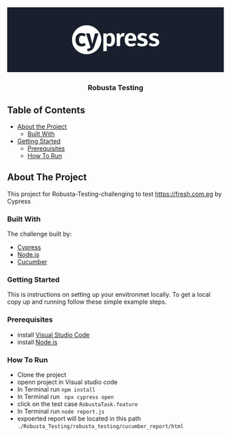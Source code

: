 <!-- PROJECT LOGO -->
<br />
<p align="center">
  <a href="https://github.com/EsraaYousryElalfy/Robusts_Testing">
    <img src="CypressLogo.jpg" alt="Logo">
  </a>
  <h3 align="center">Robusta Testing</h3>

<!-- TABLE OF CONTENTS -->
## Table of Contents

* [About the Project](#about-the-project)
  * [Built With](#built-with)
* [Getting Started](#getting-started)
  * [Prerequisites](#prerequisites)
  * [How To Run](#installation)

<!-- ABOUT THE PROJECT -->

## About The Project

This project for Robusta-Testing-challenging to test https://fresh.com.eg by Cypress

### Built With
The challenge built by:
* [Cypress](https://www.cypress.io/)
* [Node.js](nodejs.org)
* [Cucumber](https://cucumber.io/)

### Getting Started
This is instructions on setting up your envitronmet locally.
To get a local copy up and running follow these simple example steps.

### Prerequisites

* install [Visual Studio Code](https://code.visualstudio.com/Download)
* install [Node.js](nodejs.org)

### How To Run
* Clone the project
* openn project in Visual studio code
* In Terminal run `npm install`
* In Terminal run ` npx cypress open`
* click on the test case `RobustaTask.feature`
* In Terminal run `node report.js`
* expoerted report will be located in this path `./Robusta_Testing/robusta_testing/cucumber_report/html`


